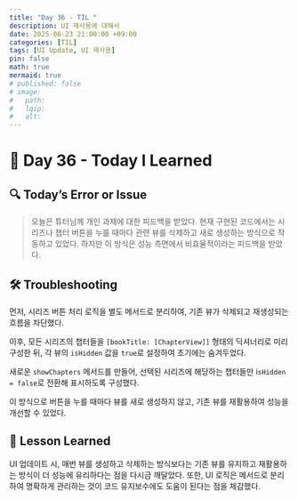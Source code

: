 ```yaml
---
title: "Day 36 - TIL "
description: UI 재사용에 대해서
date: 2025-06-23 21:00:00 +09:00
categories: [TIL]
tags: [UI Update, UI 재사용]
pin: false
math: true
mermaid: true
# published: false
# image:
#   path:
#   lqip: 
#   alt: 
---
```

 
# 📘 Day 36 - Today I Learned

## 🔍 Today’s Error or Issue
> 오늘은 튜터님께 개인 과제에 대한 피드백을 받았다.
현재 구현된 코드에서는 시리즈나 챕터 버튼을 누를 때마다 관련 뷰를 삭제하고 새로 생성하는 방식으로 작동하고 있었다.
하지만 이 방식은 성능 측면에서 비효율적이라는 피드백을 받았다.

## 🛠️ Troubleshooting
먼저, 시리즈 버튼 처리 로직을 별도 메서드로 분리하여, 기존 뷰가 삭제되고 재생성되는 흐름을 차단했다. 

이후, 모든 시리즈의 챕터들을 `[bookTitle: [ChapterView]]` 형태의 딕셔너리로 미리 구성한 뒤, 각 뷰의 `isHidden` 값을 `true`로 설정하여 초기에는 숨겨두었다.

새로운 `showChapters` 메서드를 만들어, 선택된 시리즈에 해당하는 챕터들만 i`sHidden = false`로 전환해 표시하도록 구성했다.

이 방식으로 버튼을 누를 때마다 뷰를 새로 생성하지 않고, 기존 뷰를 재활용하여 성능을 개선할 수 있었다.

## 📘 Lesson Learned
UI 업데이트 시, 매번 뷰를 생성하고 삭제하는 방식보다는 기존 뷰를 유지하고 재활용하는 방식이 더 성능에 유리하다는 점을 다시금 깨달았다.
또한, UI 로직은 메서드로 분리하여 명확하게 관리하는 것이 코드 유지보수에도 도움이 된다는 점을 체감했다.